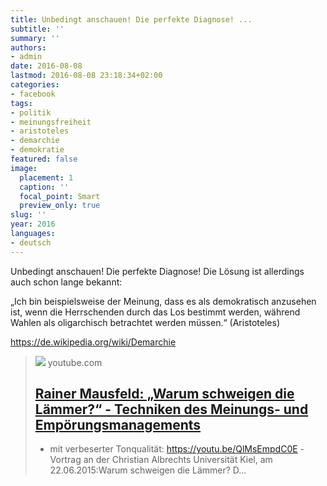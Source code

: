 ```yaml
---
title: Unbedingt anschauen! Die perfekte Diagnose! ...
subtitle: ''
summary: ''
authors:
- admin
date: 2016-08-08
lastmod: 2016-08-08 23:18:34+02:00
categories:
- facebook
tags:
- politik
- meinungsfreiheit
- aristoteles
- demarchie
- demokratie
featured: false
image:
  placement: 1
  caption: ''
  focal_point: Smart
  preview_only: true
slug: ''
year: 2016
languages:
- deutsch
---
```


Unbedingt anschauen! Die perfekte Diagnose! Die Lösung ist allerdings auch schon lange bekannt:

„Ich bin beispielsweise der Meinung, dass es als demokratisch anzusehen ist, wenn die Herrschenden durch das Los bestimmt werden, während Wahlen als oligarchisch betrachtet werden müssen.“ (Aristoteles)

https://de.wikipedia.org/wiki/Demarchie﻿
> [![](https://i.ytimg.com/vi/Rx5SZrOsb6M/maxresdefault.jpg)](https://www.youtube.com/watch?v=Rx5SZrOsb6M)
> youtube.com
> ## [Rainer Mausfeld: „Warum schweigen die Lämmer?“ - Techniken des Meinungs- und Empörungsmanagements](https://www.youtube.com/watch?v=Rx5SZrOsb6M)
>
>- mit verbeserter Tonqualität: https://youtu.be/QlMsEmpdC0E -Vortrag an der Christian Albrechts Universität Kiel, am 22.06.2015:Warum schweigen die Lämmer? D...